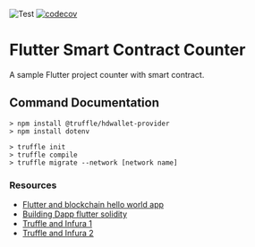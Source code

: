 ![Test](https://github.com/masfranzhuo/flutter_smart_contract_counter/workflows/Test/badge.svg)
[![codecov](https://codecov.io/gh/masfranzhuo/flutter_smart_contract_counter/branch/main/graph/badge.svg?token=B6KYCYT3LC)](https://codecov.io/gh/masfranzhuo/flutter_smart_contract_counter)

# Flutter Smart Contract Counter

A sample Flutter project counter with smart contract.

## Command Documentation

```
> npm install @truffle/hdwallet-provider 
> npm install dotenv

> truffle init
> truffle compile
> truffle migrate --network [network name]
```

### Resources

- [Flutter and blockchain hello world app](https://www.geeksforgeeks.org/flutter-and-blockchain-hello-world-dapp/)
- [Building Dapp flutter solidity](https://blog.logrocket.com/building-dapp-flutter-solidity/)
- [Truffle and Infura 1](https://medium.com/coinmonks/deploy-your-smart-contract-directly-from-truffle-with-infura-ba1e1f1d40c2)
- [Truffle and Infura 2](https://medium.com/@martinparmar.ce/part-2-blockchain-using-infura-metamask-truffle-framework-e1cae09a8e35)